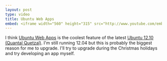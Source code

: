 ```yaml
---
layout: post
type: video
title: Ubuntu Web Apps
embed: <iframe width="560" height="315" src="http://www.youtube.com/embed/AUTNxi6b-hw" frameborder="0" allowfullscreen></iframe>
---
```


I think [Ubuntu Web Apps](http://developer.ubuntu.com/resources/technologies/webapps/) is the 
coolest feature of the latest [Ubuntu 12.10 (Quantal Quetzal)](http://releases.ubuntu.com/quantal/). 
I'm still running
12.04 but this is probably the biggest reason for me to upgrade. I'll try to upgrade during
the Christmas holidays and try developing an app myself.